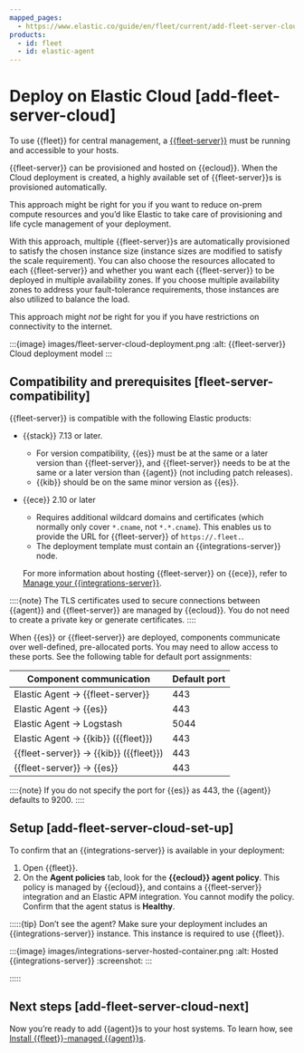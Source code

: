 ```yaml
---
mapped_pages:
  - https://www.elastic.co/guide/en/fleet/current/add-fleet-server-cloud.html
products:
  - id: fleet
  - id: elastic-agent
---
```


# Deploy on Elastic Cloud [add-fleet-server-cloud]

To use {{fleet}} for central management, a [{{fleet-server}}](/reference/fleet/fleet-server.md) must be running and accessible to your hosts.

{{fleet-server}} can be provisioned and hosted on {{ecloud}}. When the Cloud deployment is created, a highly available set of {{fleet-server}}s is provisioned automatically.

This approach might be right for you if you want to reduce on-prem compute resources and you’d like Elastic to take care of provisioning and life cycle management of your deployment.

With this approach, multiple {{fleet-server}}s are automatically provisioned to satisfy the chosen instance size (instance sizes are modified to satisfy the scale requirement). You can also choose the resources allocated to each {{fleet-server}} and whether you want each {{fleet-server}} to be deployed in multiple availability zones. If you choose multiple availability zones to address your fault-tolerance requirements, those instances are also utilized to balance the load.

This approach might *not* be right for you if you have restrictions on connectivity to the internet.

:::{image} images/fleet-server-cloud-deployment.png
:alt: {{fleet-server}} Cloud deployment model
:::


## Compatibility and prerequisites [fleet-server-compatibility]

{{fleet-server}} is compatible with the following Elastic products:

* {{stack}} 7.13 or later.

    * For version compatibility, {{es}} must be at the same or a later version than {{fleet-server}}, and {{fleet-server}} needs to be at the same or a later version than {{agent}} (not including patch releases).
    * {{kib}} should be on the same minor version as {{es}}.

* {{ece}} 2.10 or later

    * Requires additional wildcard domains and certificates (which normally only cover `*.cname`, not `*.*.cname`). This enables us to provide the URL for {{fleet-server}} of `https://.fleet.`.
    * The deployment template must contain an {{integrations-server}} node.

    For more information about hosting {{fleet-server}} on {{ece}}, refer to [Manage your {{integrations-server}}](/deploy-manage/deploy/cloud-enterprise/manage-integrations-server.md).


::::{note}
The TLS certificates used to secure connections between {{agent}} and {{fleet-server}} are managed by {{ecloud}}. You do not need to create a private key or generate certificates.
::::


When {{es}} or {{fleet-server}} are deployed, components communicate over well-defined, pre-allocated ports. You may need to allow access to these ports. See the following table for default port assignments:

| Component communication | Default port |
| --- | --- |
| Elastic Agent → {{fleet-server}} | 443 |
| Elastic Agent → {{es}} | 443 |
| Elastic Agent → Logstash | 5044 |
| Elastic Agent → {{kib}} ({{fleet}}) | 443 |
| {{fleet-server}} → {{kib}} ({{fleet}}) | 443 |
| {{fleet-server}} → {{es}} | 443 |

::::{note}
If you do not specify the port for {{es}} as 443, the {{agent}} defaults to 9200.
::::



## Setup [add-fleet-server-cloud-set-up]

To confirm that an {{integrations-server}} is available in your deployment:

1. Open {{fleet}}.
2. On the **Agent policies** tab, look for the **{{ecloud}} agent policy**. This policy is managed by {{ecloud}}, and contains a {{fleet-server}} integration and an Elastic APM integration. You cannot modify the policy. Confirm that the agent status is **Healthy**.

:::::{tip}
Don’t see the agent? Make sure your deployment includes an {{integrations-server}} instance. This instance is required to use {{fleet}}.

:::{image} images/integrations-server-hosted-container.png
:alt: Hosted {{integrations-server}}
:screenshot:
:::

:::::



## Next steps [add-fleet-server-cloud-next]

Now you’re ready to add {{agent}}s to your host systems. To learn how, see [Install {{fleet}}-managed {{agent}}s](/reference/fleet/install-fleet-managed-elastic-agent.md).
